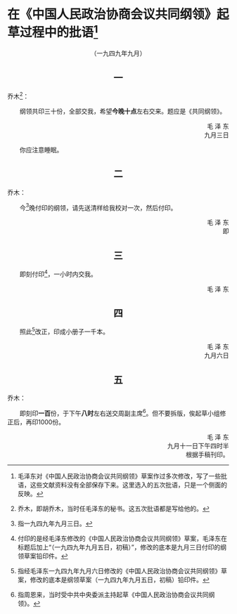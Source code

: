 # 在《中国人民政治协商会议共同纲领》起草过程中的批语[^1]
<center>（一九四九年九月）</center>

<h2 style="text-align:center">一</h2>

乔木[^2]：

&emsp;&emsp;纲领共印三十份，全部交我，希望**今晚十点**左右交来。题应是《共同纲领》。

<p align="right">毛  泽  东   <br>九月三日</p>

&emsp;&emsp;你应注意睡眠。

<h2 style="text-align:center">二</h2>

乔木：

&emsp;&emsp;今[^3]晚付印的纲领，请先送清样给我校对一次，然后付印。

<p align="right">毛  泽  东<br>即</p>

<h2 style="text-align:center">三</h2>

&emsp;&emsp;即刻付印[^4]，一小时内交我。

<p align="right">毛  泽  东</p>

<h2 style="text-align:center">四</h2>

&emsp;&emsp;照此[^5]改正，印成小册子一千本。

<p align="right">毛  泽  东<br>九月六日</p>


<h2 style="text-align:center">五</h2>

乔木：

&emsp;&emsp;即刻印**一百**份，于下午**八时**左右送交周副主席[^6]。但不要拆版，俟起草小组修正后，再印1000份。

<p align="right">毛  泽  东<br>九月十一日下午四时半<br>根据手稿刊印。
</p>


[^1]: 毛泽东对《中国人民政治协商会议共同纲领》草案作过多次修改，写了一些批语，这些文献资料没有全部保存下来。这里选入的五次批语，只是一个侧面的反映。

[^2]: 乔木，即胡乔木，当时任毛泽东的秘书。这五次批语都是写给他的。
[^3]: 指一九四九年九月三日。
[^4]: 付印的是经毛泽东修改的《中国人民政治协商会议共同纲领》草案，毛泽东在标题后加上“（一九四九年九月五日，初稿）”，修改的底本是九月三日付印的纲领草案铅印件。
[^5]: 指经毛泽东一九四九年九月六日修改的《中国人民政治协商会议共同纲领》草案，修改的底本是纲领草案（一九四九年九月五日，初稿）铅印件。
[^6]: 指周恩来，当时受中共中央委派主持起草《中国人民政治协商会议共同纲领》。

